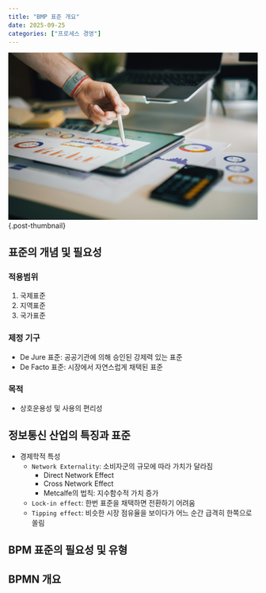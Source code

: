 ```yaml
---
title: "BMP 표준 개요"
date: 2025-09-25
categories: ["프로세스 경영"]
---
```


![](/img/stat-thumb.jpg){.post-thumbnail}

## 표준의 개념 및 필요성

### 적용범위

1. 국제표준
1. 지역표준
1. 국가표준

### 제정 기구

- De Jure 표준: 공공기관에 의해 승인된 강제력 있는 표준
- De Facto 표준: 시장에서 자연스럽게 채택된 표준

### 목적

- 상호운용성 및 사용의 편리성

## 정보통신 산업의 특징과 표준

- 경제학적 특성
    - `Network Externality`: 소비자군의 규모에 따라 가치가 달라짐
        - Direct Network Effect
        - Cross Network Effect
        - Metcalfe의 법칙: 지수함수적 가치 증가
    - `Lock-in effect`: 한번 표준을 채택하면 전환하기 어려움
    - `Tipping effect`: 비슷한 시장 점유율을 보이다가 어느 순간 급격히 한쪽으로 쏠림

## BPM 표준의 필요성 및 유형

## BPMN 개요



